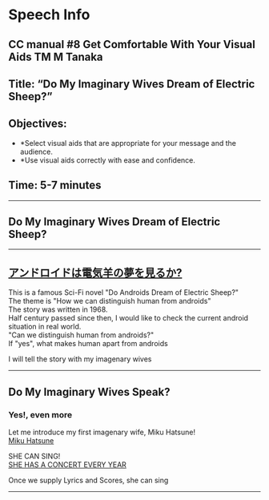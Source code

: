 # Speech Info
## CC manual #8 Get Comfortable With Your Visual Aids      TM M Tanaka                                                       
## Title: “Do My Imaginary Wives Dream of Electric Sheep?”
## Objectives:
- *Select visual aids that are appropriate for your message and the audience.
- *Use visual aids correctly with ease and confidence.
## Time: 5-7 minutes

---

## Do My Imaginary Wives Dream of Electric Sheep?

---
## [アンドロイドは電気羊の夢を見るか? ](https://www.amazon.co.jp/dp/4150102295)

This is a famous Sci-Fi novel "Do Androids Dream of Electric Sheep?"  
The theme is "How we can distinguish human from androids"  
The story was written in 1968.  
Half century passed since then, I would like to check the current android situation in real world.  
"Can we distinguish human from androids?"  
If "yes", what makes human apart from androids  
  
I will tell the story with my imagenary wives

---
## Do My Imaginary Wives Speak?
### Yes!, even more
Let me introduce my first imagenary wife, Miku Hatsune!  
[Miku Hatsune](https://ec.crypton.co.jp/pages/prod/vocaloid/cv01)  
  
SHE CAN SING!  
[SHE HAS A CONCERT EVERY YEAR](https://www.youtube.com/watch?v=Siv_TqboKcg)  
  
Once we supply Lyrics and Scores, she can sing

---

